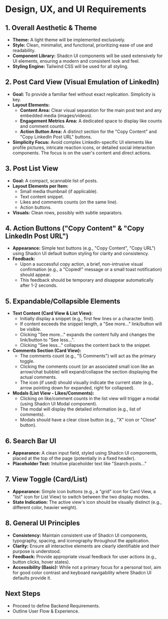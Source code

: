 # Design, UX, and UI Requirements

## 1. Overall Aesthetic & Theme

*   **Theme:** A light theme will be implemented exclusively.
*   **Style:** Clean, minimalist, and functional, prioritizing ease of use and readability.
*   **Component Library:** Shadcn UI components will be used extensively for UI elements, ensuring a modern and consistent look and feel.
*   **Styling Engine:** Tailwind CSS will be used for all styling.

## 2. Post Card View (Visual Emulation of LinkedIn)

*   **Goal:** To provide a familiar feel without exact replication. Simplicity is key.
*   **Layout Elements:**
    *   **Content Area:** Clear visual separation for the main post text and any embedded media (images/videos).
    *   **Engagement Metrics Area:** A dedicated space to display like counts and comment counts.
    *   **Action Button Area:** A distinct section for the "Copy Content" and "Copy LinkedIn Post URL" buttons.
*   **Simplicity Focus:** Avoid complex LinkedIn-specific UI elements like profile pictures, intricate reaction icons, or detailed social interaction components. The focus is on the user's content and direct actions.

## 3. Post List View

*   **Goal:** A compact, scannable list of posts.
*   **Layout Elements per Item:**
    *   Small media thumbnail (if applicable).
    *   Text content snippet.
    *   Likes and comments counts (on the same line).
    *   Action buttons.
*   **Visuals:** Clean rows, possibly with subtle separators.

## 4. Action Buttons ("Copy Content" & "Copy LinkedIn Post URL")

*   **Appearance:** Simple text buttons (e.g., "Copy Content", "Copy URL") using Shadcn UI default button styling for clarity and consistency.
*   **Feedback:**
    *   Upon a successful copy action, a brief, non-intrusive visual confirmation (e.g., a "Copied!" message or a small toast notification) should appear.
    *   This feedback should be temporary and disappear automatically after 1-2 seconds.

## 5. Expandable/Collapsible Elements

*   **Text Content (Card View & List View):**
    *   Initially display a snippet (e.g., first few lines or a character limit).
    *   If content exceeds the snippet length, a "See more..." link/button will be visible.
    *   Clicking "See more..." expands the content fully and changes the link/button to "See less...".
    *   Clicking "See less..." collapses the content back to the snippet.
*   **Comments Section (Card View):**
    *   The comments count (e.g., "5 Comments") will act as the primary toggle.
    *   Clicking the comments count (or an associated small icon like an arrow/chat bubble) will expand/collapse the section displaying the actual comments.
    *   The icon (if used) should visually indicate the current state (e.g., arrow pointing down for expanded, right for collapsed).
*   **Modals (List View - Likes/Comments):**
    *   Clicking on like/comment counts in the list view will trigger a modal (using Shadcn UI Modal component).
    *   The modal will display the detailed information (e.g., list of comments).
    *   Modals should have a clear close button (e.g., "X" icon or "Close" button).

## 6. Search Bar UI

*   **Appearance:** A clean input field, styled using Shadcn UI components, placed at the top of the page (potentially in a fixed header).
*   **Placeholder Text:** Intuitive placeholder text like "Search posts..."

## 7. View Toggle (Card/List)

*   **Appearance:** Simple icon buttons (e.g., a "grid" icon for Card View, a "list" icon for List View) to switch between the two display modes.
*   **State Indication:** The active view's icon should be visually distinct (e.g., different color, heavier weight).

## 8. General UI Principles

*   **Consistency:** Maintain consistent use of Shadcn UI components, typography, spacing, and iconography throughout the application.
*   **Clarity:** Ensure all interactive elements are clearly identifiable and their purpose is understood.
*   **Feedback:** Provide appropriate visual feedback for user actions (e.g., button clicks, hover states).
*   **Accessibility (Basic):** While not a primary focus for a personal tool, aim for good color contrast and keyboard navigability where Shadcn UI defaults provide it.

## Next Steps

*   Proceed to define Backend Requirements.
*   Outline User Flow & Experience.